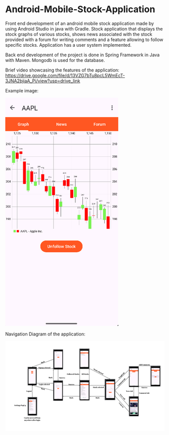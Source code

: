 # Android-Mobile-Stock-Application
Front end development of an android mobile stock application made by using Android Studio in java with Gradle. Stock application that displays the stock graphs of various stocks, shows news associated with the stock provided with a forum for writing comments and a feature allowing to follow specific stocks. Application has a user system implemented.

Back end development of the project is done in Spring Framework in Java with Maven.
Mongodb is used for the database.

Brief video showcasing the features of the application:
https://drive.google.com/file/d/13VZG7bTu8pcL5WmEcT-3JNA2bjiaA_Pi/view?usp=drive_link

Example image:

![alt text](https://github.com/AdaCanoglu5/Android-Mobile-Stock-Application/blob/main/example.png?raw=true)

Navigation Diagram of the application:

![alt text](https://github.com/AdaCanoglu5/Android-Mobile-Stock-Application/blob/main/Navigation%20Diagram.png?raw=true)

